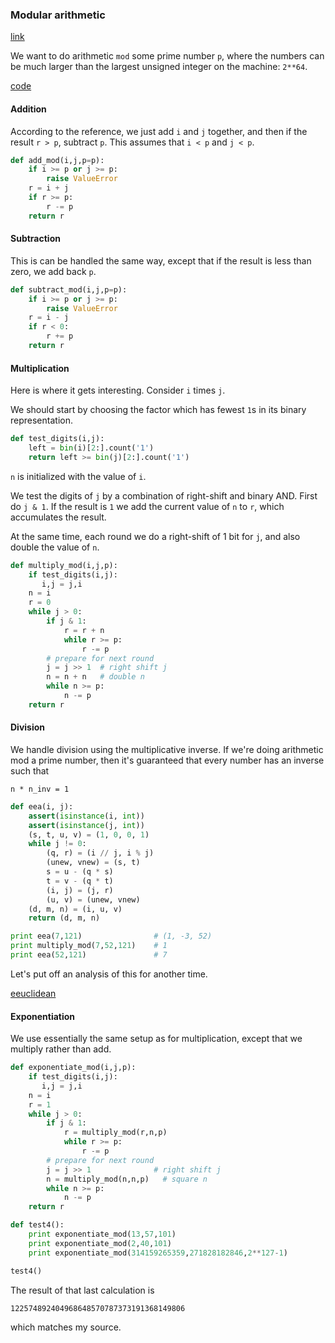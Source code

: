 ### Modular arithmetic

[link](https://www.johannes-bauer.com/compsci/ecc/#anchor13)

We want to do arithmetic `mod` some prime number `p`, where the numbers can be much larger than the largest unsigned integer on the machine:  `2**64`.

[code](scripts/modular.py)

#### Addition

According to the reference, we just add `i` and `j` together, and then if the result `r > p`, subtract `p`.  This assumes that `i < p` and `j < p`.

``` python
def add_mod(i,j,p=p):
    if i >= p or j >= p:
        raise ValueError
    r = i + j
    if r >= p:
        r -= p
    return r
```

#### Subtraction

This is can be handled the same way, except that if the result is less than zero, we add back `p`.

``` python
def subtract_mod(i,j,p=p):
    if i >= p or j >= p:
        raise ValueError
    r = i - j
    if r < 0:
        r += p
    return r
```

#### Multiplication

Here is where it gets interesting.  Consider `i` times `j`.  

We should start by choosing the factor which has fewest `1`s in its binary representation.

``` python
def test_digits(i,j):
    left = bin(i)[2:].count('1')
    return left >= bin(j)[2:].count('1')
```

`n` is initialized with the value of `i`.

We test the digits of `j` by a combination of right-shift and binary AND.  First do `j & 1`.  If the result is `1` we add the current value of `n` to `r`, which accumulates the result.

At the same time, each round we do a right-shift of 1 bit for `j`, and also double the value of `n`.

``` python
def multiply_mod(i,j,p):
    if test_digits(i,j):
       i,j = j,i
    n = i
    r = 0
    while j > 0:
        if j & 1:
            r = r + n
            while r >= p:
                r -= p
        # prepare for next round
        j = j >> 1  # right shift j
        n = n + n   # double n
        while n >= p:
            n -= p
    return r
```

#### Division

We handle division using the multiplicative inverse.  If we're doing arithmetic mod a prime number, then it's guaranteed that every number has an inverse such that

    n * n_inv = 1

``` python
def eea(i, j):
    assert(isinstance(i, int))
    assert(isinstance(j, int))
    (s, t, u, v) = (1, 0, 0, 1)
    while j != 0:
        (q, r) = (i // j, i % j)
        (unew, vnew) = (s, t)
        s = u - (q * s)
        t = v - (q * t)
        (i, j) = (j, r)
        (u, v) = (unew, vnew)
    (d, m, n) = (i, u, v)
    return (d, m, n)

print eea(7,121)                # (1, -3, 52)
print multiply_mod(7,52,121)    # 1
print eea(52,121)               # 7
```

Let's put off an analysis of this for another time.

[eeuclidean](ee1.md)

#### Exponentiation

We use essentially the same setup as for multiplication, except that we multiply rather than add.

``` python
def exponentiate_mod(i,j,p):
    if test_digits(i,j):
       i,j = j,i
    n = i
    r = 1
    while j > 0:
        if j & 1:
            r = multiply_mod(r,n,p)
            while r >= p:
                r -= p
        # prepare for next round
        j = j >> 1              # right shift j
        n = multiply_mod(n,n,p)   # square n
        while n >= p:
            n -= p
    return r

def test4():
    print exponentiate_mod(13,57,101)
    print exponentiate_mod(2,40,101)
    print exponentiate_mod(314159265359,271828182846,2**127-1)

test4()
```

The result of that last calculation is 

    122574892404968648570787373191368149806

which matches my source.